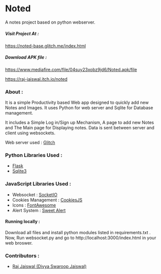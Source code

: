 # Noted
A notes project based on python webserver.

##### Visit Project At :
<a href='https://noted-base.glitch.me/index.html'> https://noted-base.glitch.me/index.html </a>

##### Download APK file :
<a href='https://www.mediafire.com/file/04suy23xobz9jd6/Noted.apk/file'> https://www.mediafire.com/file/04suy23xobz9jd6/Noted.apk/file </a>


https://raj-jaiswal.itch.io/noted

### About :
It is a simple Productivity based Web app designed to quickly add new Notes and Images.
It uses Python for web server and Sqlite for Database management.


It includes a Simple Log in/Sign up Mechanism, A page to add new Notes and The Main page for Displaying notes.
Data is sent between server and client using websockets.


Web server used : <a href='https://glitch.com'>Glitch </a>

### Python Libraries Used :
* <a href='https://github.com/pallets/flask'>Flask</a>
* <a href='https://docs.python.org/3/library/sqlite3.html'>Sqlite3</a>

### JavaScript Libraries Used :
* Websocket : <a href='https://socket.io/'>SocketIO</a>
* Cookies Management : <a href='https://github.com/js-cookie/js-cookie'>CookiesJS</a>
* Icons : <a href='https://www.fontawesome.com'>FontAwesome</a>
* Alert System : <a href='https://sweetalert.js.org/'>Sweet Alert</a>

#### Running locally :
Download all files and install python modules listed in requirements.txt .
Now, Run websocket.py and go to http://localhost:3000/index.html in your web broswer.

### Contributors :
* <a href='https://github.com/raj-jaiswal'>Raj Jaiswal (Divya Swaroop Jaiswal)</a>

